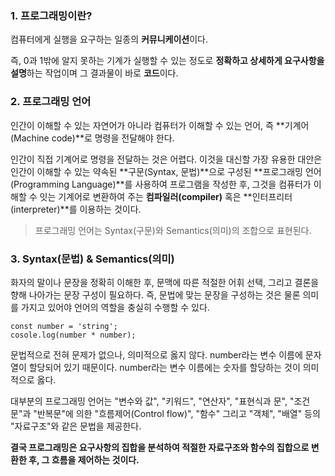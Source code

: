 ### 1. 프로그래밍이란?

컴퓨터에게 실행을 요구하는 일종의 **커뮤니케이션**이다.

즉, 0과 1밖에 알지 못하는 기계가 실행할 수 있는 정도로 **정확하고 상세하게 요구사항을 설명**하는 작업이며 그 결과물이 바로 **코드**이다.

### 2. 프로그래밍 언어

인간이 이해할 수 있는 자연어가 아니라 컴퓨터가 이해할 수 있는 언어, 즉 **기계어(Machine code)**로 명령을 전달해야 한다.

인간이 직접 기계어로 명령을 전달하는 것은 어렵다. 이것을 대신할 가장 유용한 대안은 인간이 이해할 수 있는 약속된 **구문(Syntax, 문법)**으로  구성된 **프로그래밍 언어(Programming Language)**를 사용하여 프로그램을 작성한 후, 그것을 컴퓨터가 이해할 수 잇는 기계어로 변환하여 주는 **컴파일러(compiler)**  혹은 **인터프리터(interpreter)**를 이용하는 것이다.

> 프로그래밍 언어는 Syntax(구문)와 Semantics(의미)의 조합으로 표현된다.

### 3. Syntax(문법) & Semantics(의미)

화자의 말이나 문장을 정확히 이해한 후, 문맥에 따른 적절한 어휘 선택, 그리고 결론을 향해 나아가는 문장 구성이 필요하다. 즉, 문법에 맞는 문장을 구성하는 것은 물론 의미를 가지고 있어야 언어의 역할을 충실히 수행할 수 있다.

```
const number = 'string';
cosole.log(number * number);
```

문법적으로 전혀 문제가 없으나, 의미적으로 옳지 않다. number라는 변수 이름에 문자열이 할당되어 있기 때문이다. number라는 변수 이름에는 숫자를 할당하는 것이 의미적으로 옳다.

대부분의 프로그래밍 언어는 "변수와 값", "키워드", "연산자", "표현식과 문", "조건문"과 "반복문"에 의한 "흐름제어(Control flow)", "함수" 그리고 "객체", "배열" 등의 "자료구조"와 같은 문법을 제공한다.

**결국 프로그래밍은 요구사항의 집합을 분석하여 적절한 자료구조와 함수의 집합으로 변환한 후, 그 흐름을 제어하는 것이다.**

